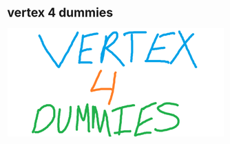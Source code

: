 # vertex 4 dummies


![alt text](https://raw.githubusercontent.com/jamesonhohbein/vertex_deployment_4dummies/main/logo4.png)
